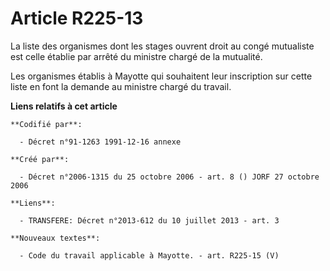 # Article R225-13

La liste des organismes dont les stages ouvrent droit au congé mutualiste est celle établie par arrêté du ministre chargé de
la mutualité.

Les organismes établis à Mayotte qui souhaitent leur inscription sur cette liste en font la demande au ministre chargé du
travail.

**Liens relatifs à cet article**

	**Codifié par**:

	  - Décret n°91-1263 1991-12-16 annexe

	**Créé par**:

	  - Décret n°2006-1315 du 25 octobre 2006 - art. 8 () JORF 27 octobre 2006

	**Liens**:

	  - TRANSFERE: Décret n°2013-612 du 10 juillet 2013 - art. 3

	**Nouveaux textes**:

	  - Code du travail applicable à Mayotte. - art. R225-15 (V)
